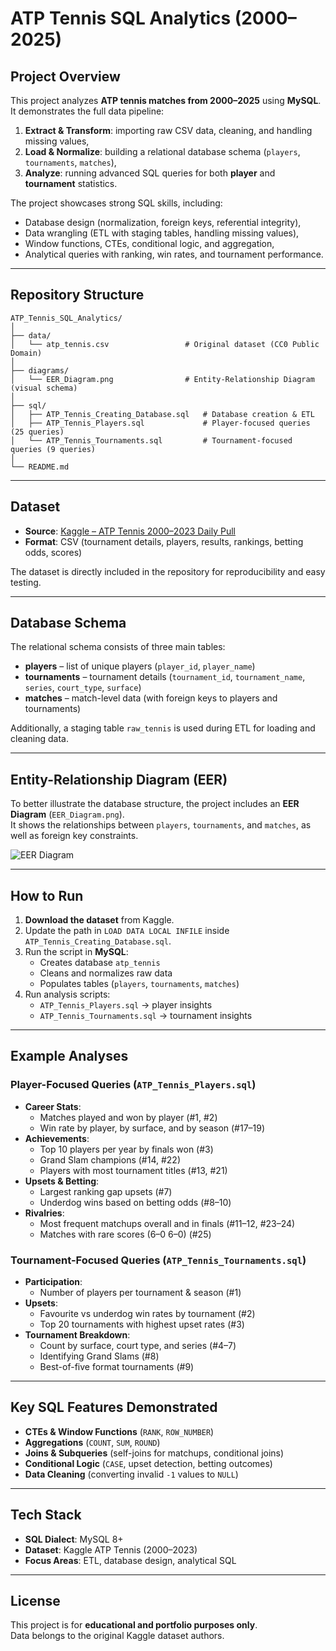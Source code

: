 # ATP Tennis SQL Analytics (2000–2025)

## Project Overview
This project analyzes **ATP tennis matches from 2000–2025** using **MySQL**.  
It demonstrates the full data pipeline:
1. **Extract & Transform**: importing raw CSV data, cleaning, and handling missing values,  
2. **Load & Normalize**: building a relational database schema (`players`, `tournaments`, `matches`),  
3. **Analyze**: running advanced SQL queries for both **player** and **tournament** statistics.  

The project showcases strong SQL skills, including:
- Database design (normalization, foreign keys, referential integrity),  
- Data wrangling (ETL with staging tables, handling missing values),  
- Window functions, CTEs, conditional logic, and aggregation,  
- Analytical queries with ranking, win rates, and tournament performance.  

---

## Repository Structure

```text
ATP_Tennis_SQL_Analytics/
│
├── data/
│   └── atp_tennis.csv                 # Original dataset (CC0 Public Domain)
│
├── diagrams/
│   └── EER_Diagram.png                # Entity-Relationship Diagram (visual schema)
│
├── sql/
│   ├── ATP_Tennis_Creating_Database.sql   # Database creation & ETL
│   ├── ATP_Tennis_Players.sql             # Player-focused queries (25 queries)
│   └── ATP_Tennis_Tournaments.sql         # Tournament-focused queries (9 queries)
│
└── README.md
```
---

## Dataset
- **Source**: [Kaggle – ATP Tennis 2000–2023 Daily Pull](https://www.kaggle.com/datasets/dissfya/atp-tennis-2000-2023daily-pull)  
- **Format**: CSV (tournament details, players, results, rankings, betting odds, scores)
  
The dataset is directly included in the repository for reproducibility and easy testing.   

---

## Database Schema
The relational schema consists of three main tables:

- **players** – list of unique players (`player_id`, `player_name`)  
- **tournaments** – tournament details (`tournament_id`, `tournament_name`, `series`, `court_type`, `surface`)  
- **matches** – match-level data (with foreign keys to players and tournaments)  

Additionally, a staging table `raw_tennis` is used during ETL for loading and cleaning data.  

---

## Entity-Relationship Diagram (EER)
To better illustrate the database structure, the project includes an **EER Diagram** (`EER_Diagram.png`).  
It shows the relationships between `players`, `tournaments`, and `matches`, as well as foreign key constraints.  

![EER Diagram](diagrams/EER_Diagram.png)

---

## How to Run
1. **Download the dataset** from Kaggle.  
2. Update the path in `LOAD DATA LOCAL INFILE` inside `ATP_Tennis_Creating_Database.sql`.  
3. Run the script in **MySQL**:  
   - Creates database `atp_tennis`  
   - Cleans and normalizes raw data  
   - Populates tables (`players`, `tournaments`, `matches`)  
4. Run analysis scripts:
   - `ATP_Tennis_Players.sql` → player insights  
   - `ATP_Tennis_Tournaments.sql` → tournament insights  

---

## Example Analyses

### Player-Focused Queries (`ATP_Tennis_Players.sql`)
- **Career Stats**:
  - Matches played and won by player (#1, #2)  
  - Win rate by player, by surface, and by season (#17–19)  
- **Achievements**:
  - Top 10 players per year by finals won (#3)  
  - Grand Slam champions (#14, #22)  
  - Players with most tournament titles (#13, #21)  
- **Upsets & Betting**:
  - Largest ranking gap upsets (#7)  
  - Underdog wins based on betting odds (#8–10)  
- **Rivalries**:
  - Most frequent matchups overall and in finals (#11–12, #23–24)  
  - Matches with rare scores (6–0 6–0) (#25)  

### Tournament-Focused Queries (`ATP_Tennis_Tournaments.sql`)
- **Participation**:
  - Number of players per tournament & season (#1)  
- **Upsets**:
  - Favourite vs underdog win rates by tournament (#2)  
  - Top 20 tournaments with highest upset rates (#3)  
- **Tournament Breakdown**:
  - Count by surface, court type, and series (#4–7)  
  - Identifying Grand Slams (#8)  
  - Best-of-five format tournaments (#9)  

---

## Key SQL Features Demonstrated
- **CTEs & Window Functions** (`RANK`, `ROW_NUMBER`)  
- **Aggregations** (`COUNT`, `SUM`, `ROUND`)  
- **Joins & Subqueries** (self-joins for matchups, conditional joins)  
- **Conditional Logic** (`CASE`, upset detection, betting outcomes)  
- **Data Cleaning** (converting invalid `-1` values to `NULL`)  

---

## Tech Stack
- **SQL Dialect**: MySQL 8+  
- **Dataset**: Kaggle ATP Tennis (2000–2023)  
- **Focus Areas**: ETL, database design, analytical SQL  

---

## License
This project is for **educational and portfolio purposes only**.  
Data belongs to the original Kaggle dataset authors.

